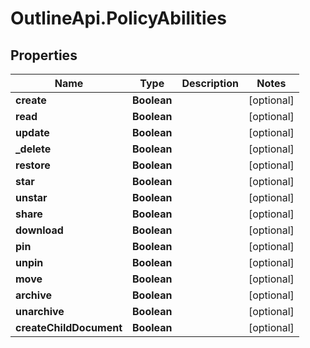 # OutlineApi.PolicyAbilities

## Properties
Name | Type | Description | Notes
------------ | ------------- | ------------- | -------------
**create** | **Boolean** |  | [optional] 
**read** | **Boolean** |  | [optional] 
**update** | **Boolean** |  | [optional] 
**_delete** | **Boolean** |  | [optional] 
**restore** | **Boolean** |  | [optional] 
**star** | **Boolean** |  | [optional] 
**unstar** | **Boolean** |  | [optional] 
**share** | **Boolean** |  | [optional] 
**download** | **Boolean** |  | [optional] 
**pin** | **Boolean** |  | [optional] 
**unpin** | **Boolean** |  | [optional] 
**move** | **Boolean** |  | [optional] 
**archive** | **Boolean** |  | [optional] 
**unarchive** | **Boolean** |  | [optional] 
**createChildDocument** | **Boolean** |  | [optional] 
